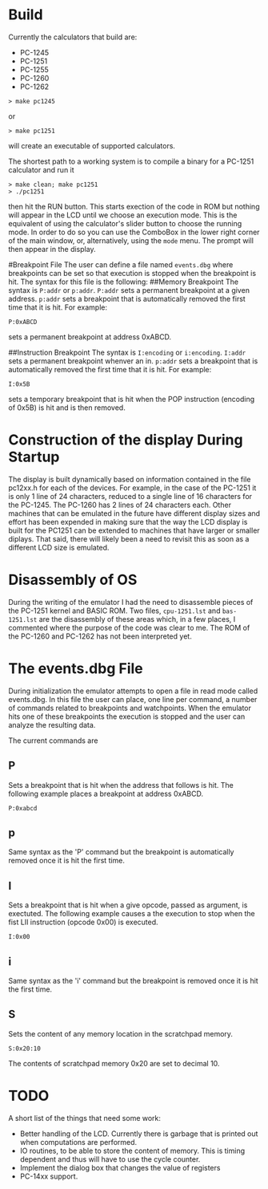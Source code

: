 # Build
Currently the calculators that build are:

* PC-1245
* PC-1251
* PC-1255
* PC-1260
* PC-1262

```> make pc1245```

or

```> make pc1251```

will create an executable of supported calculators.

The shortest path to a working system is to compile a binary for a PC-1251
calculator and run it

    > make clean; make pc1251
    > ./pc1251

then hit the RUN button. This starts exection of the code in ROM but nothing will
appear in the LCD until we choose an execution mode. This is the equivalent
of using the calculator's slider button to choose the running mode. In order
to do so you can use the ComboBox in the lower right corner
of the main window, or, alternatively, using the `mode` menu. The prompt will
then appear in the display.

#Breakpoint File
The user can define a file named `events.dbg` where breakpoints can be set so that execution is stopped when the breakpoint is hit. The syntax for this file is the following:
##Memory Breakpoint
The syntax is ```P:addr``` or ```p:addr```. ```P:addr``` sets a permanent breakpoint at a given address. ```p:addr``` sets a breakpoint that is automatically removed the first time that it is hit. For example:

`P:0xABCD`

sets a permanent breakpoint at address 0xABCD.

##Instruction Breakpoint
The syntax is `I:encoding` or `i:encoding`. `I:addr` sets a permanent breakpoint whenver an in. `p:addr` sets a breakpoint that is automatically removed the first time that it is hit. For example:

`I:0x5B`

sets a temporary breakpoint that is hit when the POP instruction (encoding of 0x5B) is hit and is then removed.
# Construction of the display During Startup
The display is built dynamically based on information contained in the file pc12xx.h for each of the devices. For example, in the case of the PC-1251 it is only 1 line of 24 characters, reduced to a single line of 16 characters for the PC-1245. The PC-1260 has 2 lines of 24 characters each. Other machines that can be emulated in the future have different display sizes and effort has been expended in making sure that the way the LCD display is built for the PC1251 can be extended to machines that have larger or smaller diplays. That said, there will likely been a need to revisit this as soon as a different LCD size is emulated.
# Disassembly of OS
During the writing of the emulator I had the need to disassemble pieces of the PC-1251 kernel and BASIC ROM. Two files, ```cpu-1251.lst``` and ```bas-1251.lst``` are the disassembly of these areas which, in a few places, I commented where the purpose of the code was clear to me. The ROM of the PC-1260 and PC-1262 has not been interpreted yet.
# The events.dbg File
During initialization the emulator attempts to open a file in read mode called events.dbg. In this file the user can place, one line per command, a number of commands related to breakpoints and watchpoints. When the emulator hits one of these breakpoints the execution is stopped and the user can analyze the resulting data.

The current commands are

## P
Sets a breakpoint that is hit when the address that follows is hit. The following example places a breakpoint at address 0xABCD.

`P:0xabcd`
## p
Same syntax as the 'P' command but the breakpoint is automatically removed once it is hit the first time.
## I
Sets a breakpoint that is hit when a give opcode, passed as argument, is exectuted. The following example causes a the execution to stop when the fist LII instruction (opcode 0x00) is executed.

`I:0x00`
## i
Same syntax as the 'i' command but the breakpoint is removed once it is hit the first time.
## S
Sets the content of any memory location in the scratchpad memory.

`S:0x20:10`

The contents of scratchpad memory 0x20 are set to decimal 10.
# TODO
A short list of the things that need some work:
* Better handling of the LCD. Currently there is garbage that is printed out when computations are performed.
* IO routines, to be able to store the content of memory. This is timing dependent and thus will have to use the cycle counter.
* Implement the dialog box that changes the value of registers
* PC-14xx support.
